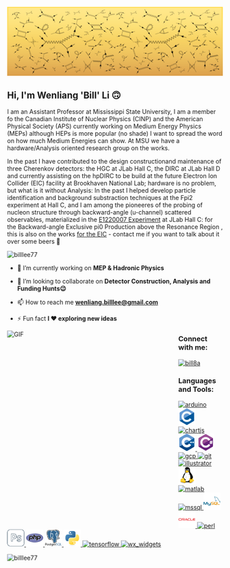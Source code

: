 ![Header](https://github.com/billlee77/Pictures/blob/ae4d1ab472496071a55fa72109cb3f46e536cc9a/feynmanDiagrams.png)
## Hi, I'm Wenliang 'Bill' Li 🙃
I am an Assistant Professor at Mississippi State University, I am a member fo the Canadian Institute of Nuclear Physics (CINP) and the American Physical Society (APS) currently working on Medium Energy Physics (MEPs) although HEPs is more popular (no shade) I want to spread the word on how much Medium Energies can show. At MSU we have a hardware/Analysis oriented research group on the works.

In the past I have contributed to the design constructionand maintenance of three Cherenkov detectors: the HGC at JLab Hall C, the DIRC at JLab Hall D and currently assisting on the hpDIRC to be build at the future Electron Ion Collider (EIC) facility at Brookhaven National Lab; hardware is no problem, but what is it without Analysis: In the past I helped develop particle identification and background substraction techniques at the Fpi2 experiment at Hall C, and I am among the pioneeres of the probing of nucleon structure through backward-angle (u-channel) scattered observables, materialized in the [E1220007 Experiment](https://www.jlab.org/exp_prog/12GEV_EXP/E1220007.html) at JLab Hall C: for the Backward-angle Exclusive pi0 Production above the Resonance Region , this is also on the works [for the EIC](https://www.scipost.org/preprints/scipost_202107_00092v1/) - contact me if you want to talk about it over some beers 🍻

<p align="left"> <img src="https://komarev.com/ghpvc/?username=billlee77&label=Profile%20views&color=0e75b6&style=flat" alt="billlee77" /> </p>

- 🔭 I’m currently working on **MEP & Hadronic Physics**

- 👐 I’m looking to collaborate on **Detector Construction, Analysis and Funding Hunts😉**

- 📫 How to reach me **wenliang.billlee@gmail.com**

- ⚡ Fun fact **I ❤️ exploring new ideas**

<img align="left" alt="GIF" src="https://github.com/billlee77/Pictures/blob/1ac5ba67108f6eb2627f692e2e28648ff6e29ca8/50yearsofQCD_FrankWilczek_Slides40to42.png" width="400" height="450" />


<h3 align="left">Connect with me:</h3>
<p align="left">
<a href="https://linkedin.com/in/bill8a" target="blank"><img align="center" src="https://raw.githubusercontent.com/rahuldkjain/github-profile-readme-generator/master/src/images/icons/Social/linked-in-alt.svg" alt="bill8a" height="30" width="40" /></a>
</p>

<h3 align="left">Languages and Tools:</h3>
<p align="left"> <a href="https://www.arduino.cc/" target="_blank" rel="noreferrer"> <img src="https://cdn.worldvectorlogo.com/logos/arduino-1.svg" alt="arduino" width="40" height="40"/> </a> <a href="https://www.cprogramming.com/" target="_blank" rel="noreferrer"> <img src="https://raw.githubusercontent.com/devicons/devicon/master/icons/c/c-original.svg" alt="c" width="40" height="40"/> </a> <a href="https://www.chartjs.org" target="_blank" rel="noreferrer"> <img src="https://www.chartjs.org/media/logo-title.svg" alt="chartjs" width="40" height="40"/> </a> <a href="https://www.w3schools.com/cpp/" target="_blank" rel="noreferrer"> <img src="https://raw.githubusercontent.com/devicons/devicon/master/icons/cplusplus/cplusplus-original.svg" alt="cplusplus" width="40" height="40"/> </a> <a href="https://www.w3schools.com/cs/" target="_blank" rel="noreferrer"> <img src="https://raw.githubusercontent.com/devicons/devicon/master/icons/csharp/csharp-original.svg" alt="csharp" width="40" height="40"/> </a> <a href="https://cloud.google.com" target="_blank" rel="noreferrer"> <img src="https://www.vectorlogo.zone/logos/google_cloud/google_cloud-icon.svg" alt="gcp" width="40" height="40"/> </a> <a href="https://git-scm.com/" target="_blank" rel="noreferrer"> <img src="https://www.vectorlogo.zone/logos/git-scm/git-scm-icon.svg" alt="git" width="40" height="40"/> </a> <a href="https://www.adobe.com/in/products/illustrator.html" target="_blank" rel="noreferrer"> <img src="https://www.vectorlogo.zone/logos/adobe_illustrator/adobe_illustrator-icon.svg" alt="illustrator" width="40" height="40"/> </a> <a href="https://www.linux.org/" target="_blank" rel="noreferrer"> <img src="https://raw.githubusercontent.com/devicons/devicon/master/icons/linux/linux-original.svg" alt="linux" width="40" height="40"/> </a> <a href="https://www.mathworks.com/" target="_blank" rel="noreferrer"> <img src="https://upload.wikimedia.org/wikipedia/commons/2/21/Matlab_Logo.png" alt="matlab" width="40" height="40"/> </a> <a href="https://www.microsoft.com/en-us/sql-server" target="_blank" rel="noreferrer"> <img src="https://www.svgrepo.com/show/303229/microsoft-sql-server-logo.svg" alt="mssql" width="40" height="40"/> </a> <a href="https://www.mysql.com/" target="_blank" rel="noreferrer"> <img src="https://raw.githubusercontent.com/devicons/devicon/master/icons/mysql/mysql-original-wordmark.svg" alt="mysql" width="40" height="40"/> </a> <a href="https://www.oracle.com/" target="_blank" rel="noreferrer"> <img src="https://raw.githubusercontent.com/devicons/devicon/master/icons/oracle/oracle-original.svg" alt="oracle" width="40" height="40"/> </a> <a href="https://www.perl.org/" target="_blank" rel="noreferrer"> <img src="https://api.iconify.design/logos-perl.svg" alt="perl" width="40" height="40"/> </a> <a href="https://www.photoshop.com/en" target="_blank" rel="noreferrer"> <img src="https://raw.githubusercontent.com/devicons/devicon/master/icons/photoshop/photoshop-line.svg" alt="photoshop" width="40" height="40"/> </a> <a href="https://www.php.net" target="_blank" rel="noreferrer"> <img src="https://raw.githubusercontent.com/devicons/devicon/master/icons/php/php-original.svg" alt="php" width="40" height="40"/> </a> <a href="https://www.postgresql.org" target="_blank" rel="noreferrer"> <img src="https://raw.githubusercontent.com/devicons/devicon/master/icons/postgresql/postgresql-original-wordmark.svg" alt="postgresql" width="40" height="40"/> </a> <a href="https://www.python.org" target="_blank" rel="noreferrer"> <img src="https://raw.githubusercontent.com/devicons/devicon/master/icons/python/python-original.svg" alt="python" width="40" height="40"/> </a> <a href="https://www.tensorflow.org" target="_blank" rel="noreferrer"> <img src="https://www.vectorlogo.zone/logos/tensorflow/tensorflow-icon.svg" alt="tensorflow" width="40" height="40"/> </a> <a href="https://www.wxwidgets.org/" target="_blank" rel="noreferrer"> <img src="https://upload.wikimedia.org/wikipedia/commons/b/bb/WxWidgets.svg" alt="wx_widgets" width="40" height="40"/> </a> </p>

<p><img align="center" src="https://github-readme-stats.vercel.app/api/top-langs?username=billlee77&show_icons=true&locale=en&layout=compact" alt="billlee77" /></p>
